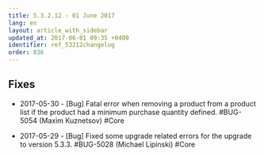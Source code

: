 ```yaml
---
title: 5.3.2.12 - 01 June 2017
lang: en
layout: article_with_sidebar
updated_at: 2017-06-01 09:35 +0400
identifier: ref_53212changelog
order: 836
---
```


## Fixes

* 2017-05-30 - [Bug] Fatal error when removing a product from a product list if the product had a minimum 
purchase quantity defined. #BUG-5054 (Maxim Kuznetsov) #Core

* 2017-05-29 - [Bug] Fixed some upgrade related errors for the upgrade to version 5.3.3. #BUG-5028 (Michael Lipinski) #Core


